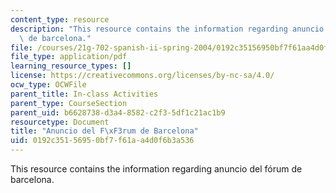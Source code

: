 ```yaml
---
content_type: resource
description: "This resource contains the information regarding anuncio del f\xF3rum\
  \ de barcelona."
file: /courses/21g-702-spanish-ii-spring-2004/0192c35156950bf7f61aa4d0f6b3a536_MIT21G_702S04_35anu.pdf
file_type: application/pdf
learning_resource_types: []
license: https://creativecommons.org/licenses/by-nc-sa/4.0/
ocw_type: OCWFile
parent_title: In-class Activities
parent_type: CourseSection
parent_uid: b6628738-d3a4-8582-c2f3-5df1c21ac1b9
resourcetype: Document
title: "Anuncio del F\xF3rum de Barcelona"
uid: 0192c351-5695-0bf7-f61a-a4d0f6b3a536
---
```

This resource contains the information regarding anuncio del fórum de barcelona.